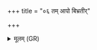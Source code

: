 +++
title = "०६ तम् आपो बिभ्रतीर्"

+++
<details><summary>मूलम् (GR)</summary>

तम् आपो बिभ्रतीर् मणिं  
सदा धावन्त्य् अक्षिताः  
स आभ्यो अमृतं दुहे  
(…) ॥
</details>